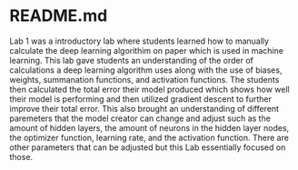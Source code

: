 # README.md

Lab 1 was a introductory lab where students learned how to manually calculate the deep learning algorithim on paper which is used in machine learning. This lab gave students an understanding of the order of calculations a deep learning algorithm uses along with the use of biases, weights, summanation functions, and activation functions. The students then calculated the total error their model produced which shows how well their model is performing and then utilized gradient descent to further improve their total error. This also brought an understanding of different paremeters that the model creator can change and adjust such as the amount of hidden layers, the amount of neurons in the hidden layer nodes, the optimizer function, learning rate, and the activation function. There are other parameters that can be adjusted but this Lab essentially focused on those. 
